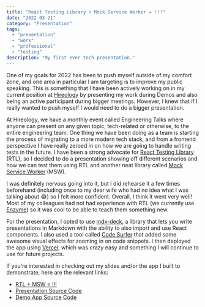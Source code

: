 ```yaml
---
title: "React Testing Library + Mock Service Worker = !!!"
date: "2022-03-21"
category: "Presentation"
tags:
  - "presentation"
  - "work"
  - "professional"
  - "testing"
description: "My first ever tech presentation."
---
```


One of my goals for 2022 has been to push myself outside of my comfort zone, and one area in particular I am targeting is to improve my public speaking. This is something that I have been actively working on in my current position at [Hireology](https://hireology.com/) by presenting my work during Demos and also being an active participant during bigger meetings. However, I knew that if I really wanted to push myself I would need to do a bigger presentation.

At Hireology, we have a monthly event called Engineering Talks where anyone can present on any given topic, tech-related or otherwise, to the entire engineering team. One thing we have been doing as a team is starting the process of migrating to a more modern tech stack, and from a frontend perspective I have really zeroed in on how we are going to handle writing tests in the future. I have been a strong advocate for [React Testing Library](https://testing-library.com/docs/react-testing-library/intro/) (RTL), so I decided to do a presentation showing off different scenarios and how we can test them using RTL and another neat library called [Mock Service Worker](https://mswjs.io/docs/) (MSW).

I was definitely nervous going into it, but I did rehearse it a few times beforehand (including once to my dear wife who had no idea what I was talking about 😂) so I felt more confident. Overall, I think it went very well! Most of my colleagues had not had experience with RTL (we currently use [Enzyme](https://enzymejs.github.io/enzyme/)) so it was cool to be able to teach them something new.

For the presentation, I opted to use [mdx-deck](https://github.com/jxnblk/mdx-deck), a library that lets you write presentations in Markdown with the ability to also import and use React components. I also used a tool called [Code Surfer](https://github.com/pomber/code-surfer) that added some awesome visual effects for zooming in on code snippets. I then deployed the app using [Vercel](https://vercel.com/), which was crazy easy and something I will continue to use for future projects.

If you're interested in checking out my slides and/or the app I built to demonstrate, here are the relevant links:

- [RTL + MSW = !!!](https://rtl-deck.vercel.app/)
- [Presentation Source Code](https://github.com/wildlifehexagon/rtl-deck)
- [Demo App Source Code](https://github.com/wildlifehexagon/rtl-demo)
